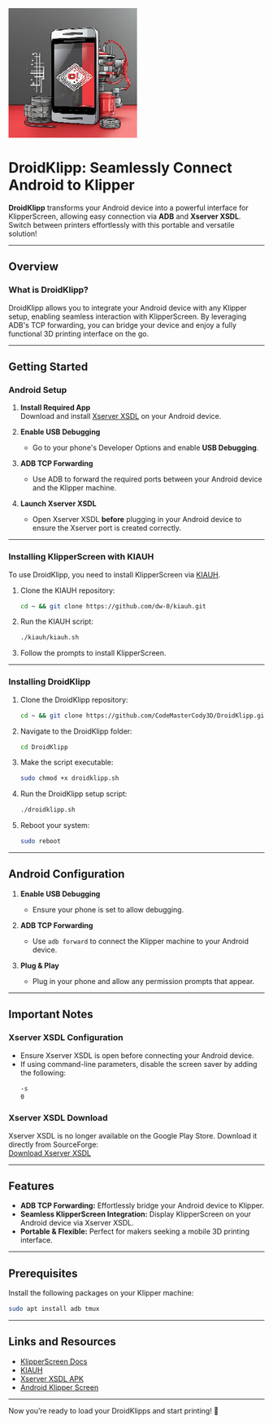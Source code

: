 
![Logo](https://github.com/CodeMasterCody3D/DroidKlipp/blob/main/logo.png)

# DroidKlipp: Seamlessly Connect Android to Klipper

**DroidKlipp** transforms your Android device into a powerful interface for KlipperScreen, allowing easy connection via **ADB** and **Xserver XSDL**. Switch between printers effortlessly with this portable and versatile solution!

---

## Overview

### What is DroidKlipp?  
DroidKlipp allows you to integrate your Android device with any Klipper setup, enabling seamless interaction with KlipperScreen. By leveraging ADB's TCP forwarding, you can bridge your device and enjoy a fully functional 3D printing interface on the go.

---

## Getting Started

### Android Setup
1. **Install Required App**  
   Download and install [Xserver XSDL](https://sourceforge.net/projects/libsdl-android/files/apk/XServer-XSDL/XServer-XSDL-1.20.51.apk/download) on your Android device.  

2. **Enable USB Debugging**  
   - Go to your phone's Developer Options and enable **USB Debugging**.  

3. **ADB TCP Forwarding**  
   - Use ADB to forward the required ports between your Android device and the Klipper machine.  

4. **Launch Xserver XSDL**  
   - Open Xserver XSDL **before** plugging in your Android device to ensure the Xserver port is created correctly.

---

### Installing KlipperScreen with KIAUH
To use DroidKlipp, you need to install KlipperScreen via [KIAUH](https://github.com/dw-0/kiauh).  

1. Clone the KIAUH repository:  
   ```sh
   cd ~ && git clone https://github.com/dw-0/kiauh.git
   ```  

2. Run the KIAUH script:  
   ```sh
   ./kiauh/kiauh.sh
   ```  

3. Follow the prompts to install KlipperScreen.  

---

### Installing DroidKlipp

1. Clone the DroidKlipp repository:  
   ```sh
   cd ~ && git clone https://github.com/CodeMasterCody3D/DroidKlipp.git
   ```  

2. Navigate to the DroidKlipp folder:  
   ```sh
   cd DroidKlipp
   ```  

3. Make the script executable:  
   ```sh
   sudo chmod +x droidklipp.sh
   ```  

4. Run the DroidKlipp setup script:  
   ```sh
   ./droidklipp.sh
   ```  

5. Reboot your system:  
   ```sh
   sudo reboot
   ```  

---

## Android Configuration

1. **Enable USB Debugging**  
   - Ensure your phone is set to allow debugging.  

2. **ADB TCP Forwarding**  
   - Use `adb forward` to connect the Klipper machine to your Android device.  

3. **Plug & Play**  
   - Plug in your phone and allow any permission prompts that appear.  

---

## Important Notes

### Xserver XSDL Configuration
- Ensure Xserver XSDL is open before connecting your Android device.  
- If using command-line parameters, disable the screen saver by adding the following:  
  ```sh
  -s
  0
  ```  

### Xserver XSDL Download
Xserver XSDL is no longer available on the Google Play Store. Download it directly from SourceForge:  
[Download Xserver XSDL](https://sourceforge.net/projects/libsdl-android/files/apk/XServer-XSDL/XServer-XSDL-1.20.51.apk/download)

---

## Features
- **ADB TCP Forwarding:** Effortlessly bridge your Android device to Klipper.  
- **Seamless KlipperScreen Integration:** Display KlipperScreen on your Android device via Xserver XSDL.  
- **Portable & Flexible:** Perfect for makers seeking a mobile 3D printing interface.  

---

## Prerequisites

Install the following packages on your Klipper machine:
```sh
sudo apt install adb tmux
```  

---

## Links and Resources

- [KlipperScreen Docs](https://klipperscreen.readthedocs.io/en/latest/Android/)  
- [KIAUH](https://github.com/dw-0/kiauh)  
- [Xserver XSDL APK](https://sourceforge.net/projects/libsdl-android/files/apk/XServer-XSDL/XServer-XSDL-1.20.51.apk/download)
- [Android Klipper Screen](https://github.com/naruhaxor/AndroidKlipperScreen)  

---

Now you’re ready to load your DroidKlipps and start printing! 🚀


